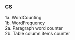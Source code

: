### CS
1a. WordCounting <br>
1b. WordFrequency <br>
2a. Paragraph word counter <br>
2b. Table column items counter
